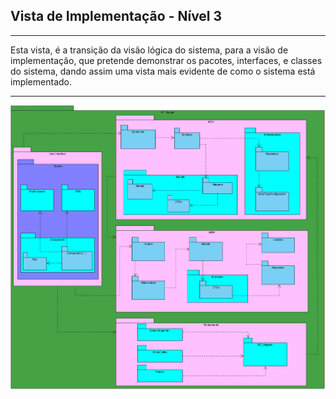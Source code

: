 ## Vista de Implementação - Nível 3

------------------------------
Esta vista, é a transição da visão lógica do sistema, para a visão de implementação, que pretende demonstrar os pacotes, interfaces, e classes do sistema, dando assim uma vista mais evidente de como o sistema está implementado.

--------------------------------
![VI](VI_LVL3.png)
